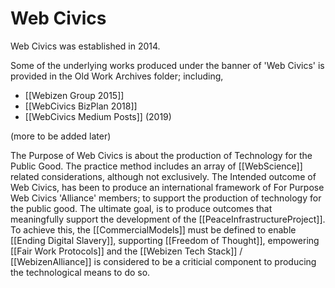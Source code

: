 # Web Civics

Web Civics was established in 2014. 

Some of the underlying works produced under the banner of 'Web Civics' is provided in the Old Work Archives folder; including,

- [[Webizen Group 2015]]
- [[WebCivics BizPlan 2018]]
- [[WebCivics Medium Posts]] (2019)

(more to be added later)

The Purpose of Web Civics is about the production of Technology for the Public Good.  The practice method includes an array of [[WebScience]] related considerations, although not exclusively.  The Intended outcome of Web Civics, has been to produce an international framework of For Purpose Web Civics 'Alliance' members; to support the production of technology for the public good.  The ultimate goal, is to produce outcomes that meaningfully support the development of the [[PeaceInfrastructureProject]]. To achieve this, the [[CommercialModels]] must be defined to enable [[Ending Digital Slavery]], supporting [[Freedom of Thought]], empowering [[Fair Work Protocols]] and the [[Webizen Tech Stack]] / [[WebizenAlliance]] is considered to be a criticial component to producing the technological means to do so. 

